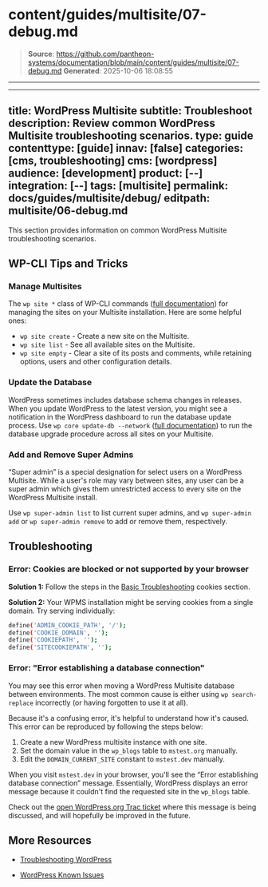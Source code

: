 # content/guides/multisite/07-debug.md

> **Source**: https://github.com/pantheon-systems/documentation/blob/main/content/guides/multisite/07-debug.md
> **Generated**: 2025-10-06 18:08:55

---

---
title: WordPress Multisite
subtitle: Troubleshoot
description: Review common WordPress Multisite troubleshooting scenarios.
type: guide
contenttype: [guide]
innav: [false]
categories: [cms, troubleshooting]
cms: [wordpress]
audience: [development]
product: [--]
integration: [--]
tags: [multisite]
permalink: docs/guides/multisite/debug/
editpath: multisite/06-debug.md
---

This section provides information on common WordPress Multisite troubleshooting scenarios.

## WP-CLI Tips and Tricks

### Manage Multisites

The `wp site *` class of WP-CLI commands ([full documentation](https://developer.wordpress.org/cli/commands/site/)) for managing the sites on your Multisite installation. Here are some helpful ones:

- `wp site create` - Create a new site on the Multisite.
- `wp site list` - See all available sites on the Multisite.
- `wp site empty` - Clear a site of its posts and comments, while retaining options, users and other configuration details.

### Update the Database

WordPress sometimes includes database schema changes in releases. When you update WordPress to the latest version, you might see a notification in the WordPress dashboard to run the database update process. Use `wp core update-db --network` ([full documentation](https://developer.wordpress.org/cli/commands/core/update-db/)) to run the database upgrade procedure across all sites on your Multisite.

### Add and Remove Super Admins

“Super admin” is a special designation for select users on a WordPress Multisite. While a user's role may vary between sites, any user can be a super admin which gives them unrestricted access to every site on the WordPress Multisite install.

Use `wp super-admin list` to list current super admins, and `wp super-admin add` or `wp super-admin remove` to add or remove them, respectively.

## Troubleshooting

### Error: Cookies are blocked or not supported by your browser

**Solution 1:** Follow the steps in the [Basic Troubleshooting](/basic-troubleshooting#error-cookies-are-blocked-or-not-supported-by-your-browser) cookies section.

**Solution 2:** Your WPMS installation might be serving cookies from a single domain. Try serving individually:

```bash
define('ADMIN_COOKIE_PATH', '/');
define('COOKIE_DOMAIN', '');
define('COOKIEPATH', '');
define('SITECOOKIEPATH', '');
```

### Error: "Error establishing a database connection"

You may see this error when moving a WordPress Multisite database between environments. The most common cause is either using `wp search-replace` incorrectly (or having forgotten to use it at all).

Because it's a confusing error, it's helpful to understand how it's caused. This error can be reproduced by following the steps below:


1. Create a new WordPress multisite instance with one site.
1. Set the domain value in the `wp_blogs` table to `mstest.org` manually.
1. Edit the `DOMAIN_CURRENT_SITE` constant to `mstest.dev` manually.

When you visit `mstest.dev` in your browser, you'll see the “Error establishing database connection” message. Essentially, WordPress displays an error message because it couldn't find the requested site in the `wp_blogs` table.

Check out the [open WordPress.org Trac ticket](https://core.trac.wordpress.org/ticket/41424) where this message is being discussed, and will hopefully be improved in the future.

<Partial file="configure-wp-site-networks-with-integrated-composer.md" />

## More Resources

- [Troubleshooting WordPress](/guides/wordpress-pantheon/troubleshooting)

- [WordPress Known Issues](/wordpress-known-issues)
